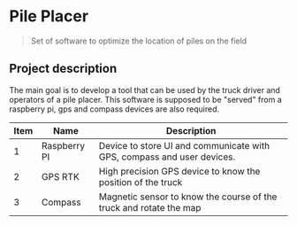 # Pile Placer
> Set of software to optimize the location of piles on the field

## Project description
The main goal is to develop a tool that can be used by the truck driver and operators of a pile placer.
This software is supposed to be "served" from a raspberry pi, gps and compass devices are also required.


Item|Name|Description
-----|-----|-----
1|Raspberry PI|Device to store UI and communicate with GPS, compass and user devices.
2|GPS RTK|High precision GPS device to know the position of the truck
3|Compass|Magnetic sensor to know the course of the truck and rotate the map